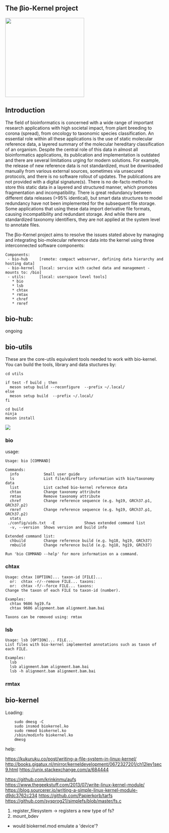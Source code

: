 The βio-Кernel project
----------

<img src="https://server.bh24.net/bio-kernel/assets/bio-kernel.png" height="250">

Introduction
----------

The field of bioinformatics is concerned with a wide range of important research applications with high societal impact, from plant breeding to corona (spread), from oncology to taxonomic species classification. An essential role within all these applications is the use of static molecular reference data, a layered summary of the molecular hereditary classification of an organism. Despite the central role of this data in almost all bioinformatics applications, its publication and implementation is outdated and there are several limitations urging for modern solutions.
For example, the release of new reference data is not standardized, must be downloaded manually from various external sources, sometimes via unsecured protocols, and there is no software rollout of updates. The publications are not provided with a digital signature(s). There is no de-facto method to store this static data in a layered and structured manner, which promotes fragmentation and incompatibility. There is great redundancy between different data releases (>95% identical), but smart data structures to model redundancy have not been implemented for the subsequent file storage. Some applications that using these data import derivative file formats, causing incompatibility and redundant storage. And while there are standardized taxonomy identifiers, they are not applied at the system level to annotate files.

The βio-Кernel project aims to resolve the issues stated above by managing and integrating bio-molecular reference data into the kernel using three interconnected software components:


```
Components:
 - bio-hub     [remote: compact webserver, defining data hierarchy and hosting data]
 - bio-kernel  [local: service with cached data and management - mounts to: /bio]
 - utils:      [local: userspace level tools]
   * bio
   * lsb
   * chtax
   * rmtax
   * chref
   * rmref
```


## bio-hub:

ongoing


## bio-utils

These are the core-utils equivalent tools needed to work with bio-kernel. You can build the tools, library and data stuctures by:

```
cd utils

if test -f build ; then
  meson setup build --reconfigure  --prefix ~/.local/
else
  meson setup build  --prefix ~/.local/
fi

cd build
ninja
meson install
```

<img src="https://server.bh24.net/bio-kernel/assets/screenshot_001.png">

### bio


usage:
```
Usage: bio [COMMAND]

Commands:
  info           Small user guide
  ls             List file/direftory information with bio/taxonomy data
  list           List cached bio-kernel reference data
  chtax          Change taxonomy attribute
  rmtax          Remove taxonomy attribute
  chref          Change reference sequence (e.g. hg19, GRCh37.p1, GRCh37.p2)
  rmref          Change reference sequence (e.g. hg19, GRCh37.p1, GRCh37.p2)
  stats         
 ./config/uids.txt  -E             Shows extended command list
  -v, --version  Shows version and build info

Extended command list:
  chbuild        Change reference build (e.g. hg18, hg19, GRCh37)
  rmbuild        Change reference build (e.g. hg18, hg19, GRCh37)

Run 'bio COMMAND --help' for more information on a command.

```

### chtax

```
Usage: chtax [OPTION]... taxon-id [FILE]...
  or:  chtax -r/--remove FILE... taxons:
  or:  chtax -f/--force FILE... taxons:
Change the taxon of each FILE to taxon-id (number).

Examples:
  chtax 9606 hg19.fa
  chtax 9606 alignment.bam alignment.bam.bai

Taxons can be removed using: rmtax
```


### lsb

```
Usage: lsb [OPTION]... FILE...
List files with bio-kernel implemented annotations such as taxon of each FILE.

Examples:
  lsb
  lsb alignment.bam alignment.bam.bai
  lsb -h alignment.bam alignment.bam.bai
```

### rmtax


## bio-kernel


Loading:
```
	sudo dmesg -C
	sudo insmod biokernel.ko
	sudo rmmod biokernel.ko
	/sbin/modinfo biokernel.ko
	dmesg
```


help:

https://kukuruku.co/post/writing-a-file-system-in-linux-kernel/
http://books.gigatux.nl/mirror/kerneldevelopment/0672327201/ch12lev1sec9.html
https://unix.stackexchange.com/a/684444

https://github.com/krinkinmu/aufs
https://www.thegeekstuff.com/2013/07/write-linux-kernel-module/
https://blog.sourcerer.io/writing-a-simple-linux-kernel-module-d9dc3762c234
https://github.com/Papierkorb/tarfs
https://github.com/sysprog21/simplefs/blob/master/fs.c

1. register_filesystem -> registers a new type of fs?
2. mount_bdev
 - would biokernel.mod emulate a 'device'?

